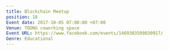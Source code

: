```yaml
---
title: Blockchain Meetup
position: 18
Event date: 2017-10-05 07:00:00 +07:00
Venue: TOONG coworking space
Event URL: https://www.facebook.com/events/1469303509830917/
Genre: Educational
---
```


